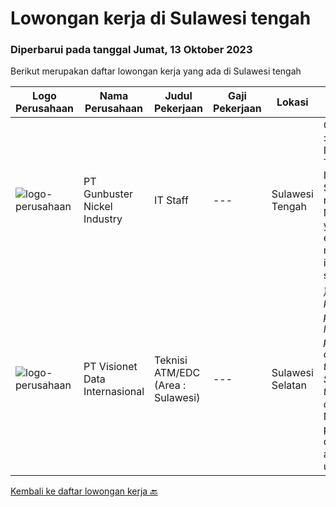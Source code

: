 
  # Lowongan kerja di Sulawesi tengah

  ### Diperbarui pada tanggal Jumat, 13 Oktober 2023

  Berikut merupakan daftar lowongan kerja yang ada di Sulawesi tengah

  |Logo Perusahaan | Nama Perusahaan | Judul Pekerjaan | Gaji Pekerjaan | Lokasi | Deskripsi | Tanggal diunggah | Pranala |
  | -------------- | --------------- | --------------- | --------- | --------- | -------------- | ------- | ----------- |
  |![logo-perusahaan](https://image-service-cdn.seek.com.au/560a46e3bb72996020db61da1d4bb6c038064785/ee4dce1061f3f616224767ad58cb2fc751b8d2dc)|PT Gunbuster Nickel Industry|IT Staff|---|Sulawesi Tengah|Qualifications : Minimun D3 Information Technology/ Information Systems / related field ; Minimum 2 years experience in mining industry or similar;...|Selasa, 03 Oktober 2023|https://www.jobstreet.co.id/id/job/it-staff-4486564?token=0~137a582c-2685-4386-aeeb-d424aa6e4a47&sectionRank=1&jobId=jobstreet-id-job-4486564|
|![logo-perusahaan](https://image-service-cdn.seek.com.au/84d23b3586ee4efd70ea62878095fcc6b1639e33/ee4dce1061f3f616224767ad58cb2fc751b8d2dc)|PT Visionet Data Internasional|Teknisi ATM/EDC (Area : Sulawesi)|---|Sulawesi Selatan|*) Menangani kebutuhan pelanggan di lokasi pelanggan agar terpenuhi SLA yang telah ditentukan.*) Menganalisa problem/case dengan akurat untuk...|Rabu, 13 September 2023|https://www.jobstreet.co.id/id/job/teknisi-atm-edc-area-%3A-sulawesi-4468006?token=0~137a582c-2685-4386-aeeb-d424aa6e4a47&sectionRank=2&jobId=jobstreet-id-job-4468006|


  [Kembali ke daftar lowongan kerja 🔙](../README.md#daftar-lowongan-kerja)
  